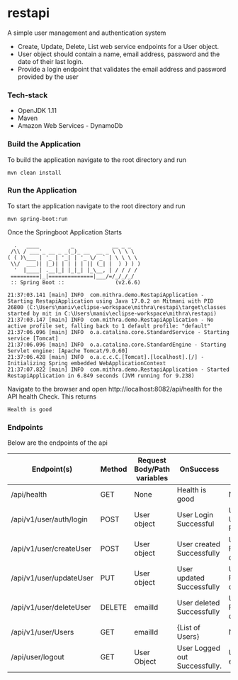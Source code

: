 # restapi
A simple user management and authentication system
* Create, Update, Delete, List web service endpoints for a User object.
* User object should contain a name, email address, password and the date of their last login.
* Provide a login endpoint that validates the email address and password provided by the user
### Tech-stack
* OpenJDK 1.11
* Maven
* Amazon Web Services - DynamoDb
### Build the Application
To build the application navigate to the root directory and run
```shell
mvn clean install
```
### Run the Application
To start the application navigate to the root directory and run
```shell
mvn spring-boot:run
```
Once the Springboot Application Starts

```shell
  .   ____          _            __ _ _
 /\\ / ___'_ __ _ _(_)_ __  __ _ \ \ \ \
( ( )\___ | '_ | '_| | '_ \/ _` | \ \ \ \
 \\/  ___)| |_)| | | | | || (_| |  ) ) ) )
  '  |____| .__|_| |_|_| |_\__, | / / / /
 =========|_|==============|___/=/_/_/_/
 :: Spring Boot ::                (v2.6.6)

21:37:03.141 [main] INFO  com.mithra.demo.RestapiApplication - Starting RestapiApplication using Java 17.0.2 on Mitmani with PID 26800 (C:\Users\maniv\eclipse-workspace\mithra\restapi\target\classes started by mit in C:\Users\maniv\eclipse-workspace\mithra\restapi)
21:37:03.147 [main] INFO  com.mithra.demo.RestapiApplication - No active profile set, falling back to 1 default profile: "default"
21:37:06.096 [main] INFO  o.a.catalina.core.StandardService - Starting service [Tomcat]
21:37:06.096 [main] INFO  o.a.catalina.core.StandardEngine - Starting Servlet engine: [Apache Tomcat/9.0.60]
21:37:06.428 [main] INFO  o.a.c.c.C.[Tomcat].[localhost].[/] - Initializing Spring embedded WebApplicationContext
21:37:07.822 [main] INFO  com.mithra.demo.RestapiApplication - Started RestapiApplication in 6.849 seconds (JVM running for 9.238)
```
Navigate to the browser and open http://localhost:8082/api/health for the API health Check. This returns
```shell
Health is good
```
### Endpoints
Below are the endpoints of the api 

| Endpoint(s)  |Method       |  Request Body/Path variables      |   OnSuccess   | OnFailure   | Description   | 
|--------------|-------------|----------------------------- | -------------   |------------|------------|
|  /api/health  |GET  | None  | Health is good   |N/A   | Health of API
| /api/v1/user/auth/login  |POST| User object  | User Login Successful   | Unauthorized!: User Not Found  | Allows user to login   |
|  /api/v1/user/createUser|POST|User object  | User created Successfully   | User Creation Failure : User does not Exist  | Creates new User   |
|  /api/v1/user/updateUser|PUT|User object  | User updated Successfully   | User Update Failure : User does not Exist  | Updates existing User   |
|  /api/v1/user/deleteUser|DELETE|emailId  | User deleted Successfully   | User deletion Failure : User does not Exist  | Delted existing User   |
|  /api/v1/user/Users|GET|emailId  | {List of Users}  | None  | List all users   |
|  /api/user/logout|GET|User Object  |User Logged out Successfully.  | User does not exist  | Allows user to logout |




